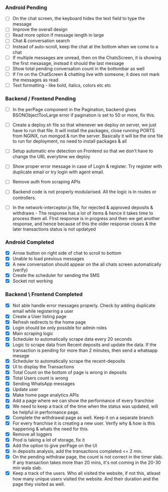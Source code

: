 ### Android Pending
- [ ] On the chat screen, the keyboard hides the text field to type the message
- [ ] Improve the overall design
- [ ] Read more option if message length in large
- [ ] Chat & conversation search
- [ ] Instead of auto-scroll, keep the chat at the bottom when we come to a chat
- [ ] If multiple messages are unread, then on the ChatsScreen, it is showing the first mesasage, instead it should the last message
- [ ] Show total pending conversation count in the bottombar as well
- [ ] If I'm on the ChatScreen & chatting live with someone, it does not mark the messages as read
- [ ] Text formatting - like bold, italics, colors etc etc

### Backend / Frontend Pending
- [ ] In the perPage component in the Pagination, backend gives BSONObjectTooLarge error if pagination is set to 50 or more, fix this.
- [ ] Create a deploy.sh file so that whenever we deploy on server, we just have to run that file. It will install the packages, close running PORTS from NGINX, run mongod & run the server. Basically it will be the one file to run for deployment, no need to install packages & all
- [ ] Setup automatic env detection on Frontend so that we don't have to change the URL everytime we deploy
- [ ] Show proper error message in case of Login & register. Try register with duplicate email or try login with agent email.

- [ ] Remove auth from scraping APIs
- [ ] Backend code is not properly modularised. All the logic is in routes or controllers.
- [ ] In the network-interceptor.js file, for rejected & approved deposits & withdraws - The response has a lot of items & hence it takes time to process them all. FIrst response is in progress and then we get another response, and hence because of this the older response closes & the later transactions status is not updatyed

### Android Completed
- [x] Arrow button on right side of chat to scroll to bottom
- [x] Unable to load previous messages
- [x] A new conversation should appear on the all chats screen automatically (verify)
- [x] Create the scheduler for sending the SMS
- [x] Socket not working

### Backend \ Frontend Completed
- [x] Not able handle error messages properly. Check by adding duplicate email while registering a user
- [x] Create a User listing page
- [x] Refresh redirects to the home page
- [x] Login should be only possible for admin roles
- [x] Main scraping logic
- [x] Scheduler to automatically scrape data every 20 seconds
- [x] Logic to scrape data from Recent deposits and update the data. If the transaction is pending for more than 2 minutes, then send a whatsapp mesage
- [x] Scheduler to automatically scrape the recent-deposits
- [x] ⁠UI to display the Transactions
- [x] Total Count on the bottom of page is wrong in deposits
- [x] Total Users count is wrong
- [x] ⁠Sending WhatsApp messages
- [x] Update user
- [x] Make home page analytics APIs
- [x] Add a page where we can show the performance of every franchise
- [x] We need to keep a track of the time when the status was updated, will be helpful in performance page.
- [x] Complete the withdrawal page as well. Keep it on a separate branch
- [x] For every franchise it is creating a new user. Verify why & how is this happening & whats the need for this.
- [x] Remove all loggers
- [x] Prod is taking a lot of storage, fix it
- [x] Add the option to give perPage on the UI
- [x] In deposits analysis, add the transactions completed <= 2 min.
- [x] On the pending withdraw page, the count is not correct in the timer slab. If any transaction takes more than 20 mins, it's not coming in the 20-30 min wala slab.
- [x] Keep a track of the users. Who all visited the website, if not this, atleast how many unique users visited the website. And their duration and the page they visited as well.